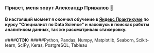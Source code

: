 ### Привет, меня зовут Александр Привалов 👋
#### В настоящий момент я окончил обучение в [Яндекс Практикуме](https://practicum.yandex.ru) по курсу "Специалист по Data Science" и нахожусь в поисках работы аналитиком данных, так же рассматриваю стажеровку.

####**СТЭК:**
#####Python, Pandas, Numpy, Matplotlib, Seaborn, Scikit-learn, SciPy, Keras, PostgreSQL, Tableau




<!--
**BoboBraine/BoboBraine** is a ✨ _special_ ✨ repository because its `README.md` (this file) appears on your GitHub profile.

Here are some ideas to get you started:

- 🔭 I’m currently working on ...
- 🌱 I’m currently learning ...
- 👯 I’m looking to collaborate on ...
- 🤔 I’m looking for help with ...
- 💬 Ask me about ...
- 📫 How to reach me: ...
- 😄 Pronouns: ...
- ⚡ Fun fact: ...
-->
